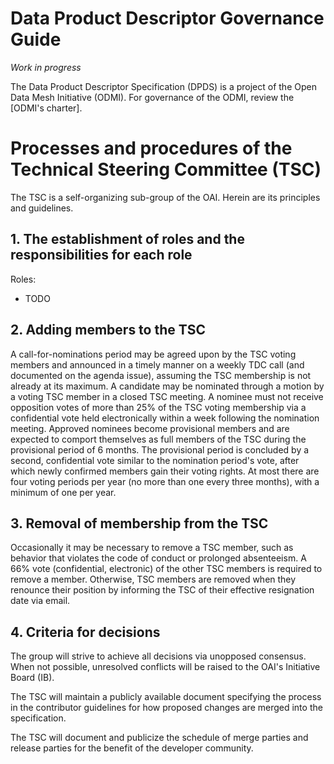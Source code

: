 # Data Product Descriptor Governance Guide

*Work in progress*

The Data Product Descriptor Specification (DPDS) is a project of the Open Data Mesh Initiative (ODMI). For governance of the ODMI, review the [ODMI's charter].

# Processes and procedures of the Technical Steering Committee (TSC)

The TSC is a self-organizing sub-group of the OAI. Herein are its principles and guidelines.

## 1. The establishment of roles and the responsibilities for each role

Roles:

* TODO
  
## 2. Adding members to the TSC

A call-for-nominations period may be agreed upon by the TSC voting members and announced in a timely manner on a weekly TDC call (and documented on the agenda issue), 
assuming the TSC membership is not already at its maximum. A candidate may be nominated through a motion by a voting TSC member in a closed TSC meeting. 
A nominee must not receive opposition votes of more than 25% of the TSC voting membership via a confidential vote held electronically within a week following the 
nomination meeting. Approved nominees become provisional members and are expected to comport themselves as full members of the TSC during the provisional period 
of 6 months. The provisional period is concluded by a second, confidential vote similar to the nomination period's vote, after which newly confirmed members gain their voting rights. 
At most there are four voting periods per year (no more than one every three months), with a minimum of one per year.

## 3. Removal of membership from the TSC

Occasionally it may be necessary to remove a TSC member, such as behavior that violates the code of conduct or prolonged absenteeism. 
A 66% vote (confidential, electronic) of the other TSC members is required to remove a member. Otherwise, TSC members are removed when they 
renounce their position by informing the TSC of their effective resignation date via email.

## 4. Criteria for decisions

The group will strive to achieve all decisions via unopposed consensus. When not possible, unresolved conflicts will be raised to the OAI's Initiative Board (IB).

The TSC will maintain a publicly available document specifying the process in the contributor guidelines for how proposed changes are merged into the specification.

The TSC will document and publicize the schedule of merge parties and release parties for the benefit of the developer community.
